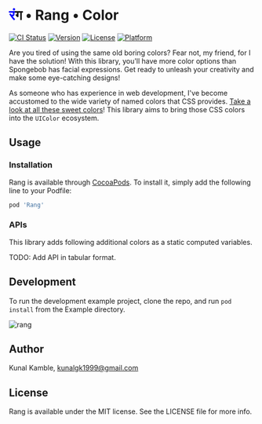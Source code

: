 # <span style="color:blue">रं</span>ग • Rang • Color

[![CI Status](https://img.shields.io/travis/rational-kunal/Rang.svg?style=flat)](https://travis-ci.org/rational-kunal/Rang)
[![Version](https://img.shields.io/cocoapods/v/Rang.svg?style=flat)](https://cocoapods.org/pods/Rang)
[![License](https://img.shields.io/cocoapods/l/Rang.svg?style=flat)](https://cocoapods.org/pods/Rang)
[![Platform](https://img.shields.io/cocoapods/p/Rang.svg?style=flat)](https://cocoapods.org/pods/Rang)

Are you tired of using the same old boring colors? Fear not, my friend, for I have the solution! With this library, you'll have more color options than Spongebob has facial expressions. Get ready to unleash your creativity and make some eye-catching designs!

As someone who has experience in web development, I've become accustomed to the wide variety of named colors that CSS provides. [Take a look at all these sweet colors](https://www.w3.org/wiki/CSS/Properties/color/keywords)! This library aims to bring those CSS colors into the `UIColor` ecosystem.

## Usage
### Installation

Rang is available through [CocoaPods](https://cocoapods.org). To install
it, simply add the following line to your Podfile:

```ruby
pod 'Rang'
```

### APIs
This library adds following additional colors as a static computed variables.

TODO: Add API in tabular format. 


## Development

To run the development example project, clone the repo, and run `pod install` from the Example directory.

![rang](https://user-images.githubusercontent.com/28783605/235351946-c829d459-56b7-49e9-afaa-4ec2e5af8768.gif)

## Author

Kunal Kamble, kunalgk1999@gmail.com

## License

Rang is available under the MIT license. See the LICENSE file for more info.
